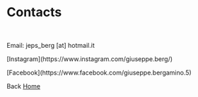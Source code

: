 # Contacts
<br>

Email: jeps_berg [at] hotmail.it
<p></p>
[Instagram](https://www.instagram.com/giuseppe.berg/)
<p></p>
[Facebook](https://www.facebook.com/giuseppe.bergamino.5)
<p></p>


Back [Home](https://giuseppebergamino.github.io/Home/)


